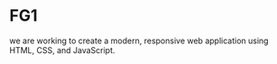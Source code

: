 # FG1
we are working to create a modern, responsive web application using HTML, CSS, and JavaScript. 
